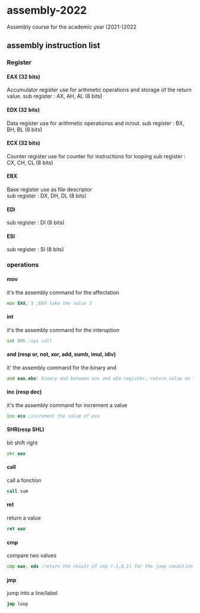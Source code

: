 # assembly-2022
Assembly course for the academic year (2021-)2022

## assembly instruction list

### Register

#### EAX (32 bits)
Accumulator register use for arthmetic operations and storage of the return value. 
sub register : AX, AH, AL (8 bits) 

#### EDX (32 bits)
Data register use for arithmetic operationss and in/out.
sub register : BX, BH, BL (8 bits)

#### ECX (32 bits) 
Counter register use for counter for instructions for looping
sub register : CX, CH, CL (8 bits)

#### EBX
Base register use as file descriptor  
sub register : DX, DH, DL (8 bits)

#### EDI 

sub register : DI (8 bits)

#### ESI

sub register : SI (8 bits)

### operations 
#### mov 
it's the assembly command for the affectation 
```asm
mov EAX, 3 ;EAX take the value 3
```
#### int 
it's the assembly command for the interuption
```asm
int 80h ;sys call
```
#### and (resp or, not, xor, add, sumb, imul, idiv)
it' the assembly command for the binary and 
```asm
and eax,ebx; binary and between eax and ebx register, return value on the first register
```
#### inc (resp dec)
it's the assembly command for increment a value
```asm
inc ecx ;increment the value of ecx
```
#### SHR(resp SHL)
bit shift right
```asm
shr eax
```
#### call
call a fonction 
```asm
call sum
```
#### ret
return a value 
```asm
ret eax
```
#### cmp
compare two values
```asm
cmp eax, edx ;return the result of cmp (-1,0,1) for the jump condition
```
#### jmp
jump into a line/label
```asm
jmp loop
```






